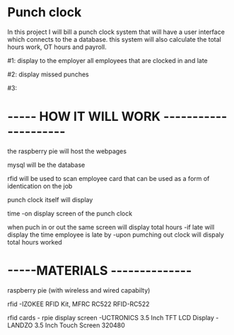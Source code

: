 # Punch clock 
In this project I will bill a punch clock system that will have a user interface which connects to the a database. this system will also calculate the total hours work, OT hours and payroll. 

#1: display to the employer all employees that are clocked in and late

#2: display missed punches

#3: 

# ----- HOW IT WILL WORK ---------------------
the raspberry pie will host the webpages 

mysql will be the database 

rfid will be used to scan employee card that can be used as a form of identication on the job

punch clock itself will display

time -on display screen of the punch clock

when puch in or out the same screen will display total hours
    -if late will display the time employee is late by
    -upon pumching out clock will dispaly total hours worked

# -----MATERIALS --------------
raspberry pie (with wireless and wired capabilty)

rfid
    -IZOKEE RFID Kit, MFRC RC522 RFID-RC522

rfid cards
    -
 rpie display screen
    -UCTRONICS 3.5 Inch TFT LCD Display 
    -LANDZO 3.5 Inch Touch Screen 320480
